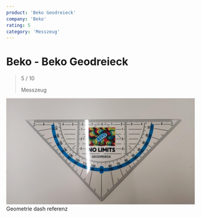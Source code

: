 ```yaml
---
product: 'Beko Geodreieck'
company: 'Beko'
rating: 5
category: 'Messzeug'
---
```


# Beko - Beko Geodreieck
>
> 5 / 10
>
> Messzeug

![Beko Geodreieck](assets\beko-beko-geodreieck-9f22f0f4-b4e8-4c7d-a983-299fde685175.jpg)
Geometrie dash referenz
